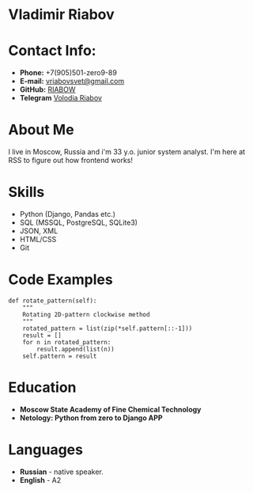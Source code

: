 # Vladimir Riabov
# Contact Info:

* **Phone:** +7(905)501-zero9-89
* **E-mail:** [vriabovsvet@gmail.com](vriabovsvet@gmail.com)
* **GitHub:** [RIABOW](https://github.com/vriabow)
* **Telegram** [Volodia Riabov](https://t.me/volodya_ryabov)

# About Me
I live in Moscow, Russia and i'm 33 y.o. junior system analyst. I'm here at RSS to figure out how frontend works!


# Skills

* Python (Django, Pandas etc.)
* SQL (MSSQL, PostgreSQL, SQLite3)
* JSON, XML
* HTML/CSS
* Git


# Code Examples

```
def rotate_pattern(self):
    """
    Rotating 2D-pattern clockwise method 
    """
    rotated_pattern = list(zip(*self.pattern[::-1]))
    result = []
    for n in rotated_pattern:
        result.append(list(n))
    self.pattern = result
```

# Education

* **Moscow State Academy of Fine Chemical Technology**
* **Netology: Python from zero to Django APP**


# Languages

* **Russian** - native speaker.
* **English** - A2
